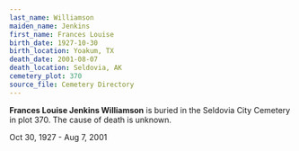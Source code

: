 ```yaml
---
last_name: Williamson
maiden_name: Jenkins
first_name: Frances Louise
birth_date: 1927-10-30
birth_location: Yoakum, TX
death_date: 2001-08-07
death_location: Seldovia, AK
cemetery_plot: 370
source_file: Cemetery Directory
---
```

**Frances Louise Jenkins  Williamson** is buried in the Seldovia City Cemetery in plot 370.  The cause of death is unknown.



Oct 30, 1927 - Aug 7, 2001
